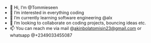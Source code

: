 - 👋 Hi, I’m @Tommieseen
- 👀 I’m interested in everything coding
- 🌱 I’m currently learning software engineering @alx
- 💞️ I’m looking to collaborate on coding projects, bouncing ideas etc.
- 📫 You can reach me via mail @akinbolatomisin23@gmail.com or whatsapp @+2349033455087
